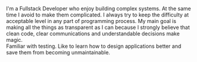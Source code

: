 I'm a Fullstack Developer who enjoy building complex systems. At the same time I avoid to make them complicated. I always try to keep the difficulty at acceptable level in any part of programming process. My main goal is making all the things as transparent as I can because I strongly believe that clean code, clear communications and understandable decisions make magic.  
Familiar with testing. Like to learn how to design applications better and save them from becoming unmaintainable.
